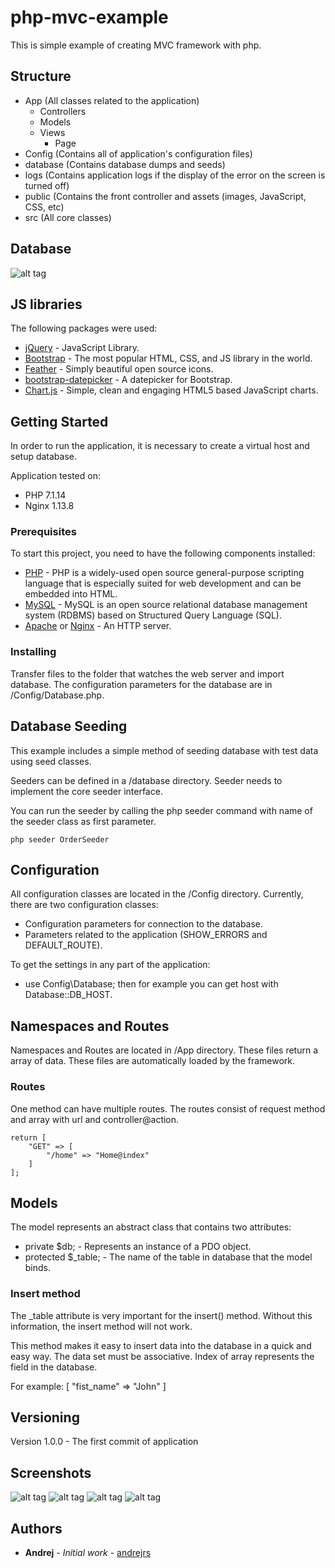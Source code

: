 # php-mvc-example

This is simple example of creating MVC framework with php.

## Structure

 - App (All classes related to the application)
   - Controllers
   - Models
   - Views
     - Page
- Config (Contains all of application's configuration files)
- database (Contains database dumps and seeds)
- logs (Contains application logs if the display of the error on the screen is turned off)
- public (Contains the front controller and assets (images, JavaScript, CSS, etc)
- src (All core classes)

## Database

![alt tag](https://raw.githubusercontent.com/andrejrs/php-mvc-example/master/screenshots/db.png)

## JS libraries

The following packages were used:
* [jQuery](https://jquery.com) - JavaScript Library.
* [Bootstrap](https://getbootstrap.com) - The most popular HTML, CSS, and JS library in the world.
* [Feather](https://feathericons.com) - Simply beautiful open source icons.
* [bootstrap-datepicker](http://bootstrap-datepicker.readthedocs.io/en/latest/) - A datepicker for Bootstrap.
* [Chart.js](http://www.chartjs.org) - Simple, clean and engaging HTML5 based JavaScript charts.

## Getting Started

In order to run the application, it is necessary to create a virtual host and setup database.

Application tested on:
* PHP 7.1.14
* Nginx 1.13.8

### Prerequisites

To start this project, you need to have the following components installed:

* [PHP](http://php.net) - PHP is a widely-used open source general-purpose scripting language that is especially suited for web development and can be embedded into HTML.
* [MySQL](https://www.mysql.com) - MySQL is an open source relational database management system (RDBMS) based on Structured Query Language (SQL).
* [Apache](https://httpd.apache.org) or [Nginx](https://www.nginx.com) - An HTTP server.

### Installing

Transfer files to the folder that watches the web server and import database.
The configuration parameters for the database are in /Config/Database.php.

## Database Seeding

This example includes a simple method of seeding database with test data using seed classes.

Seeders can be defined in a /database directory. Seeder needs to implement the core seeder interface.

You can run the seeder by calling the php seeder command with name of the seeder class as first parameter.
```
php seeder OrderSeeder
```

## Configuration

All configuration classes are located in the /Config directory. 
Currently, there are two configuration classes:

* Configuration parameters for connection to the database.
* Parameters related to the application (SHOW_ERRORS and DEFAULT_ROUTE).

To get the settings in any part of the application:

* use Config\Database; then for example you can get host with Database::DB_HOST.

## Namespaces and Routes

Namespaces and Routes are located in /App directory. These files return a array of data.
These files are automatically loaded by the framework.

### Routes

One method can have multiple routes. The routes consist of request method and array with url and controller@action. 

```
return [
    "GET" => [
        "/home" => "Home@index"
    ]
];
```


## Models

The model represents an abstract class that contains two attributes:

* private $db; - Represents an instance of a PDO object.
* protected $_table; - The name of the table in database that the model binds.


### Insert method

The _table attribute is very important for the insert() method. Without this information, the insert method will not work.

This method makes it easy to insert data into the database in a quick and easy way. The data set must be associative. 
Index of array represents the field in the database.

For example: [ "fist_name" => "John" ]

## Versioning
Version 1.0.0 - The first commit of application

## Screenshots
![alt tag](https://raw.githubusercontent.com/andrejrs/php-mvc-example/master/screenshots/1.png)
![alt tag](https://raw.githubusercontent.com/andrejrs/php-mvc-example/master/screenshots/2.png)
![alt tag](https://raw.githubusercontent.com/andrejrs/php-mvc-example/master/screenshots/3.png)
![alt tag](https://raw.githubusercontent.com/andrejrs/php-mvc-example/master/screenshots/4.png)

## Authors
* **Andrej** - *Initial work* - [andrejrs](github.com/andrejrs)
